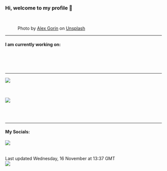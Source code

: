 <h3>Hi, welcome to my profile 👋</h3>

<br />
<figure>
  <img
    src="https://images.unsplash.com/photo-1661991136626-3e81ba82503e?crop=entropy&cs=tinysrgb&fit=max&fm=jpg&ixid=MnwyNzQ3MDB8MHwxfHJhbmRvbXx8fHx8fHx8fDE2Njg2MDE3NjE&ixlib=rb-4.0.3&q=80&w=1080&auto=format"
    alt="" 
  />
  <figcaption>Photo by <a
    href="https://unsplash.com/@alexgorin?utm_source=Profile%20readme&utm_medium=referral">Alex Gorin</a> on <a
    href="https://unsplash.com/?utm_source=Profile%20readme&utm_medium=referral">Unsplash</a></figcaption>
</figure>


<hr />
<h4>I am currently working on:</h4>
<a href=""></a>

<br /><br /><br />

<hr />
<img
  src="https://github-readme-stats.vercel.app/api?username=shanelucy&show_icons=true&theme=calm"
/>
<br /><br /><br />

<img 
  src="https://github-readme-stats.vercel.app/api/top-langs/?username=shanelucy&theme=calm"
/>
<br /><br /><br /><br />
<hr />
<h4>My Socials:</h4>
<a href="https://uk.linkedin.com/in/shane-lucy-4735b616a">
  <img
    src="https://img.shields.io/badge/linkedin%20-%230077B5.svg?&style=for-the-badge&logo=linkedin&logoColor=white"
  />
</a>
<br /><br /><br />
Last updated Wednesday, 16 November at 13:37 GMT
<br />
<img
  src="https://github.com/ShaneLucy/ShaneLucy/workflows/README%20build/badge.svg"
/>
